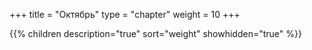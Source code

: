 +++
title = "Октябрь"
type = "chapter"
weight = 10
+++

{{% children description="true" sort="weight" showhidden="true" %}}
